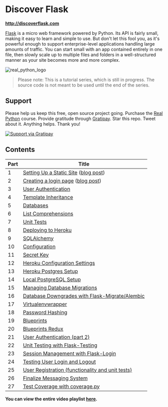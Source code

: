 # Discover Flask

**http://discoverflask.com**

[Flask](http://flask.pocoo.org/) is a micro web framework powered by Python. Its API is fairly small, making it easy to learn and simple to use. But don't let this fool you, as it's powerful enough to support enterprise-level applications handling large amounts of traffic. You can start small with an app contained entirely in one file, then slowly scale up to multiple files and folders in a well-structured manner as your site becomes more and more complex.

![real_python_logo](https://raw.githubusercontent.com/realpython/about/master/rp_small.png)

> Please note: This is a tutorial series, which is still in progress. The source code is not meant to be used until the end of the series.

## Support

Please help us keep this free, open source project going. Purchase the [Real Python](https://realpython.com/) course. Provide gratitude through [Gratipay](https://gratipay.com/mjhea0/). Star this repo. Tweet about it. Anything helps. Thank you!

<a href="https://gratipay.com/mjhea0/">
  <img alt="Support via Gratipay" src="https://cdn.rawgit.com/gratipay/gratipay-badge/2.1.3/dist/gratipay.png"/>
</a>

## Contents


| Part |      Title                |
|------|---------------------------|
| 1    | [Setting Up a Static Site](http://youtu.be/WfpFUmV1d0w) ([blog post](http://www.realpython.com/blog/python/introduction-to-flask-part-1-setting-up-a-static-site)) |
| 2    | [Creating a login page](http://youtu.be/bLA6eBGN-_0) ([blog post](http://www.realpython.com/blog/python/introduction-to-flask-part-2-creating-a-login-page)) |
| 3    | [User Authentication](http://youtu.be/BnBjhmspw4c) |
| 4    | [Template Inheritance](http://youtu.be/hNzruwVPtCE) |
| 5    | [Databases](http://youtu.be/_vrAjAHhUsA) |
| 6    | [List Comprehensions](http://youtu.be/WqmqNC8Teeo) |
| 7    | [Unit Tests](http://youtu.be/1aHNs1aEATg) |
| 8    | [Deploying to Heroku](http://youtu.be/L9uD74nHvFY) |
| 9    | [SQLAlchemy](https://www.youtube.com/watch?v=kuyrL6krkwA) |
| 10   | [Configuration](https://www.youtube.com/watch?v=4Eww3wVZK2I) |
| 11   | [Secret Key](http://youtu.be/tqu9y4iqKVI) |
| 12   | [Heroku Configuration Settings](http://youtu.be/Y-ONxFkAUJc) |
| 13   | [Heroku Postgres Setup](https://www.youtube.com/watch?v=FD0p-opdyoE) |
| 14   | [Local PostgreSQL Setup](https://www.youtube.com/watch?v=Up3p20rgWCw) |
| 15   | [Managing Database Migrations](http://youtu.be/YJibNSI-iaE) |
| 16   | [Database Downgrades with Flask-Migrate/Alembic](http://youtu.be/5UT1binVuYc) |
| 17   | [Virtualenvwrapper](http://youtu.be/thHNYVrY0lU) |
| 18   | [Password Hashing](http://youtu.be/LTJH5Mdgn4w) |
| 19   | [Blueprints](http://youtu.be/AeI_rBeZmwg) |
| 20   | [Blueprints Redux](http://youtu.be/TwNp1UagE9U) |
| 21   | [User Authentication (part 2)](http://youtu.be/_pzMDIi5BuI) |
| 22   | [Unit Testing with Flask-Testing](http://youtu.be/WDh_VQ41kYI) |
| 23   | [Session Management with Flask-Login](http://youtu.be/rJGMOOSnHL0) |
| 24   | [Testing User Login and Logout](https://www.youtube.com/watch?v=v0fp1O7zCUY) |
| 25   | [User Registration (functionality and unit tests)](http://youtu.be/kt4PEa5tsVw) |
| 26   | [Finalize Messaging System](http://youtu.be/WnT188ePHg4) |
| 27   | [Test Coverage with coverage.py](http://youtu.be/7Aqcn0-uAr0) |

**You can view the entire video playlist [here](http://www.youtube.com/watch?v=WfpFUmV1d0w&list=PLLjmbh6XPGK4ISY747FUHXEl9lBxre4mM&feature=share).**

